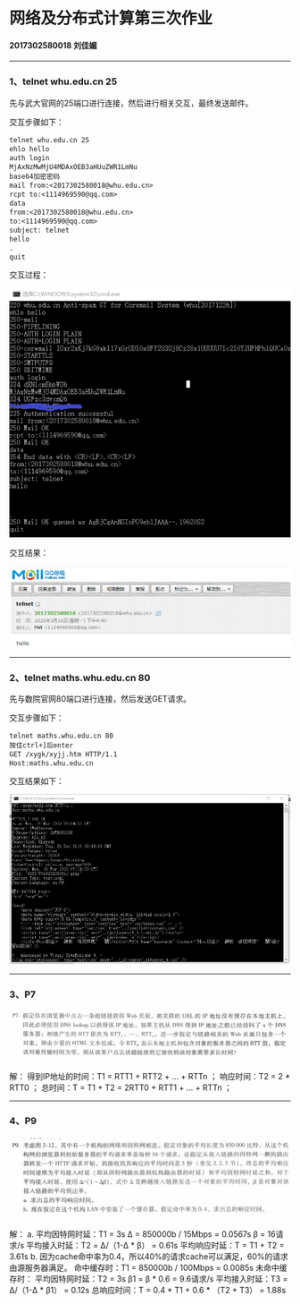 # 网络及分布式计算第三次作业

#### 2017302580018  刘佳媚

---

### 1、telnet whu.edu.cn 25

先与武大官网的25端口进行连接，然后进行相关交互，最终发送邮件。

交互步骤如下：

```
telnet whu.edu.cn 25
ehlo hello
auth login
MjAxNzMwMjU4MDAxOEB3aHUuZWR1LmNu
base64加密密码
mail from:<2017302580018@whu.edu.cn>
rcpt to:<1114969590@qq.com>
data
from:<2017302580018@whu.edu.cn>
to:<1114969590@qq.com>
subject: telnet
hello
.
quit
```

交互过程：

![image](images/telnet25.png)

交互结果：

![image](images/result.png)



------

### 2、telnet maths.whu.edu.cn 80

先与数院官网80端口进行连接，然后发送GET请求。

交互步骤如下：

```
telnet maths.whu.edu.cn 80
按住ctrl+]后enter
GET /xygk/xyjj.htm HTTP/1.1
Host:maths.whu.edu.cn
```

交互结果如下：

![image](images/telnet80.png)



------

### 3、P7

##### ![image](images/P7.png)

解：
得到IP地址的时间：T1 = RTT1 + RTT2 + … + RTTn ；
响应时间：T2 = 2 * RTT0 ；
总时间：T = T1 + T2 = 2RTT0 + RTT1 + … + RTTn ；


------

### 4、P9

##### ![image](images/P9.png)

解：
a.
平均因特网时延：T1 = 3s
Δ = 850000b / 15Mbps = 0.0567s
β = 16请求/s
平均接入时延：T2 = Δ/（1-Δ * β） = 0.61s
平均响应时延：T = T1 + T2 = 3.61s
b.
因为cache命中率为0.4，所以40%的请求cache可以满足，60%的请求由源服务器满足。
命中缓存时：T1 = 850000b / 100Mbps = 0.0085s
未命中缓存时：
平均因特网时延：T2 = 3s
      β1 = β * 0.6 = 9.6请求/s
      平均接入时延：T3 = Δ/（1-Δ * β1） = 0.12s
总响应时间：T = 0.4 * T1 + 0.6 * （T2 + T3） = 1.88s





